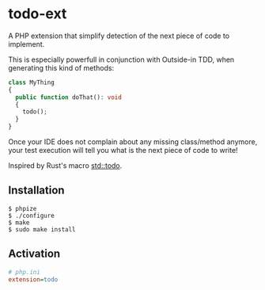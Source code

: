 # todo-ext

A PHP extension that simplify detection of the next piece of code to implement.

This is especially powerfull in conjunction with Outside-in TDD, when generating this kind of methods:
```php
class MyThing
{
  public function doThat(): void
  {
    todo();
  }
}
```
Once your IDE does not complain about any missing class/method anymore, your test execution will tell you what is the next piece of code to write!

Inspired by Rust's macro [std::todo](https://doc.rust-lang.org/std/macro.todo.html).

## Installation
```
$ phpize
$ ./configure
$ make
$ sudo make install
```

## Activation
```ini
# php.ini
extension=todo
```
